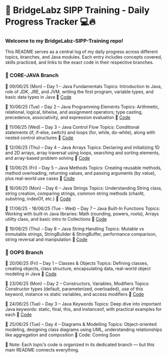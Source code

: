 # 🧠 BridgeLabz SIPP Training - Daily Progress Tracker 💻🔥

### Welcome to my BridgeLabz-SIPP-Training repo!

This README serves as a central log of my daily progress across different topics, branches, and Java modules.
Each entry includes concepts covered, skills practiced, and links to the exact code in their respective branches.

### 📂 CORE-JAVA Branch

📅 09/06/25 (Mon) – Day 1 – Java Fundamentals
Topics: Introduction to Java, role of JDK, JRE, and JVM, writing the first program, variable types, and basic data types in Java
🔗 [Code](https://github.com/abhisheksharma8395/BridgeLabz-SIPP-Training/tree/Core-Java/PracticeProblems)


📅 10/06/25 (Tue) – Day 2 – Java Programming Elements
Topics: Arithmetic, relational, logical, bitwise, and assignment operators; type casting, precedence, associativity, and expression evaluation
🔗 [Code](https://github.com/abhisheksharma8395/BridgeLabz-SIPP-Training/tree/Core-Java/ProgrammingElements)

📅 11/06/25 (Wed) – Day 3 – Java Control Flow
Topics: Conditional statements (if, if-else, switch) and loops (for, while, do-while), along with nested control structures
🔗 [Code](https://github.com/abhisheksharma8395/BridgeLabz-SIPP-Training/tree/Core-Java/JavaControlFlow)

📅 12/06/25 (Thu) – Day 4 – Java Arrays
Topics: Declaring and initializing 1D and 2D arrays, array traversal using loops, searching and sorting elements, and array-based problem solving
🔗 [Code](https://github.com/abhisheksharma8395/BridgeLabz-SIPP-Training/tree/Core-Java/Arraypractice)

📅 13/06/25 (Fri) – Day 5 – Java Methods
Topics: Creating reusable methods, method overloading, returning values, and passing arguments (by value), plus real-world use cases
🔗  [Code](https://github.com/abhisheksharma8395/BridgeLabz-SIPP-Training/tree/Core-Java/JavaMethods)

📅 16/06/25 (Mon) – Day 6 – Java Strings
Topics: Understanding String class, string creation, comparing strings, common string methods (charAt, substring, indexOf, etc.)
🔗 [Code](https://github.com/abhisheksharma8395/BridgeLabz-SIPP-Training/tree/Core-Java/JavaString)

📅 17/06/25 - 18/06/25 (Tue - Wed) – Day 7 – Java Built-In Functions
Topics: Working with built-in Java libraries: Math (rounding, powers, roots), Arrays utility class, and basic intro to Collections
🔗 [Code](https://github.com/abhisheksharma8395/BridgeLabz-SIPP-Training/tree/Core-Java/BuiltInFunction)

📅 19/06/25 (Thu) – Day 8 – Java String Handling
Topics: Mutable vs immutable strings, StringBuilder & StringBuffer, performance comparison, string reversal and manipulation
🔗 [Code](https://github.com/abhisheksharma8395/BridgeLabz-SIPP-Training/tree/Core-Java/JavaStringHandling)

### 🧱 OOPS Branch

📅 20/06/25 (Fri) – Day 1 – Classes & Objects
Topics: Defining classes, creating objects, class structure, encapsulating data, real-world object modeling in Java
🔗 [Code](https://github.com/abhisheksharma8395/BridgeLabz-SIPP-Training/tree/OOP/JavaClassAndObject)

📅 23/06/25 (Mon) – Day 2 – Constructors, Variables, Modifiers
Topics: Constructor types (default, parameterized, overloaded), use of this keyword, instance vs static variables, and access modifiers
🔗 [Code](https://github.com/abhisheksharma8395/BridgeLabz-SIPP-Training/tree/OOP/JavaConstructors)

📅 24/06/25 (Tue) – Day 3 – Java Keywords
Topics: Deep dive into important Java keywords: static, final, this, and instanceof, with practical examples for each
🔗 [Code](https://github.com/abhisheksharma8395/BridgeLabz-SIPP-Training/tree/OOP/JavaKeyWords)

📅 25/06/25 (Tue) – Day 4 – Diagrams & Modelling
Topics: Object-oriented modeling, designing class diagrams using UML, understanding relationships like aggregation and composition
🔗 Code: Coming Soon

📝 Note:
Each topic’s code is organized in its dedicated branch — but this main README connects everything.